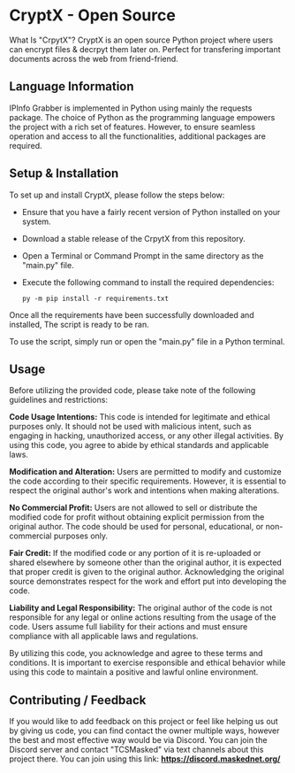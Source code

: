 # CryptX - Open Source
What Is "CrpytX"? CryptX is an open source Python project where users can encrypt files & decrpyt them later on. Perfect for transfering important documents across the web from friend-friend.
## Language Information
IPInfo Grabber is implemented in Python using mainly the requests package. The choice of Python as the programming language empowers the project with a rich set of features. However, to ensure seamless operation and access to all the functionalities, additional packages are required.
## Setup & Installation
To set up and install CryptX, please follow the steps below:
- Ensure that you have a fairly recent version of Python installed on your system.

- Download a stable release of the CrpytX from this repository.

- Open a Terminal or Command Prompt in the same directory as the "main.py" file.

- Execute the following command to install the required dependencies:

    `py -m pip install -r requirements.txt`

Once all the requirements have been successfully downloaded and installed, The script is ready to be ran.

To use the script, simply run or open the "main.py" file in a Python terminal.
## Usage
Before utilizing the provided code, please take note of the following guidelines and restrictions:

**Code Usage Intentions:** This code is intended for legitimate and ethical purposes only. It should not be used with malicious intent, such as engaging in hacking, unauthorized access, or any other illegal activities. By using this code, you agree to abide by ethical standards and applicable laws.

**Modification and Alteration:** Users are permitted to modify and customize the code according to their specific requirements. However, it is essential to respect the original author's work and intentions when making alterations.

**No Commercial Profit:** Users are not allowed to sell or distribute the modified code for profit without obtaining explicit permission from the original author. The code should be used for personal, educational, or non-commercial purposes only.

**Fair Credit:** If the modified code or any portion of it is re-uploaded or shared elsewhere by someone other than the original author, it is expected that proper credit is given to the original author. Acknowledging the original source demonstrates respect for the work and effort put into developing the code.

**Liability and Legal Responsibility:** The original author of the code is not responsible for any legal or online actions resulting from the usage of the code. Users assume full liability for their actions and must ensure compliance with all applicable laws and regulations.

By utilizing this code, you acknowledge and agree to these terms and conditions. It is important to exercise responsible and ethical behavior while using this code to maintain a positive and lawful online environment.

## Contributing / Feedback
If you would like to add feedback on this project or feel like helping us out by giving us code, you can find contact the owner multiple ways, however the best and most effective way would be via Discord. You can join the Discord server and contact "TCSMasked" via text channels about this project there. You can join using this link:
**https://discord.maskednet.org/**
